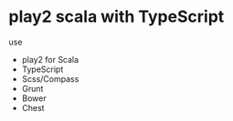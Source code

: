 # play2 scala with TypeScript

use

- play2 for Scala
- TypeScript
- Scss/Compass
- Grunt
- Bower
- Chest

